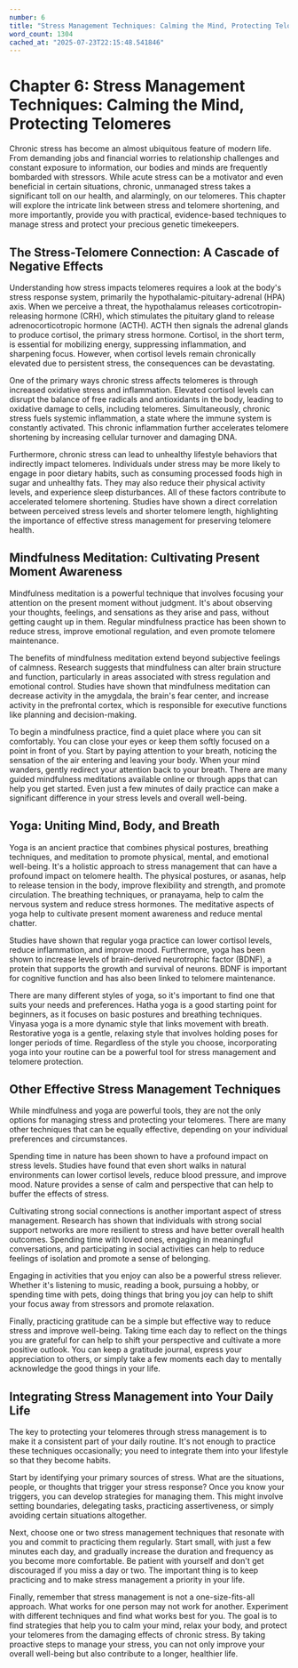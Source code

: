 ```yaml
---
number: 6
title: "Stress Management Techniques: Calming the Mind, Protecting Telomeres"
word_count: 1304
cached_at: "2025-07-23T22:15:48.541846"
---
```


# Chapter 6: Stress Management Techniques: Calming the Mind, Protecting Telomeres

Chronic stress has become an almost ubiquitous feature of modern life. From demanding jobs and financial worries to relationship challenges and constant exposure to information, our bodies and minds are frequently bombarded with stressors. While acute stress can be a motivator and even beneficial in certain situations, chronic, unmanaged stress takes a significant toll on our health, and alarmingly, on our telomeres. This chapter will explore the intricate link between stress and telomere shortening, and more importantly, provide you with practical, evidence-based techniques to manage stress and protect your precious genetic timekeepers.


## The Stress-Telomere Connection: A Cascade of Negative Effects

Understanding how stress impacts telomeres requires a look at the body's stress response system, primarily the hypothalamic-pituitary-adrenal (HPA) axis. When we perceive a threat, the hypothalamus releases corticotropin-releasing hormone (CRH), which stimulates the pituitary gland to release adrenocorticotropic hormone (ACTH). ACTH then signals the adrenal glands to produce cortisol, the primary stress hormone. Cortisol, in the short term, is essential for mobilizing energy, suppressing inflammation, and sharpening focus. However, when cortisol levels remain chronically elevated due to persistent stress, the consequences can be devastating.

One of the primary ways chronic stress affects telomeres is through increased oxidative stress and inflammation. Elevated cortisol levels can disrupt the balance of free radicals and antioxidants in the body, leading to oxidative damage to cells, including telomeres. Simultaneously, chronic stress fuels systemic inflammation, a state where the immune system is constantly activated. This chronic inflammation further accelerates telomere shortening by increasing cellular turnover and damaging DNA.

Furthermore, chronic stress can lead to unhealthy lifestyle behaviors that indirectly impact telomeres. Individuals under stress may be more likely to engage in poor dietary habits, such as consuming processed foods high in sugar and unhealthy fats. They may also reduce their physical activity levels, and experience sleep disturbances. All of these factors contribute to accelerated telomere shortening. Studies have shown a direct correlation between perceived stress levels and shorter telomere length, highlighting the importance of effective stress management for preserving telomere health.


## Mindfulness Meditation: Cultivating Present Moment Awareness

Mindfulness meditation is a powerful technique that involves focusing your attention on the present moment without judgment. It's about observing your thoughts, feelings, and sensations as they arise and pass, without getting caught up in them. Regular mindfulness practice has been shown to reduce stress, improve emotional regulation, and even promote telomere maintenance.

The benefits of mindfulness meditation extend beyond subjective feelings of calmness. Research suggests that mindfulness can alter brain structure and function, particularly in areas associated with stress regulation and emotional control. Studies have shown that mindfulness meditation can decrease activity in the amygdala, the brain's fear center, and increase activity in the prefrontal cortex, which is responsible for executive functions like planning and decision-making.

To begin a mindfulness practice, find a quiet place where you can sit comfortably. You can close your eyes or keep them softly focused on a point in front of you. Start by paying attention to your breath, noticing the sensation of the air entering and leaving your body. When your mind wanders, gently redirect your attention back to your breath. There are many guided mindfulness meditations available online or through apps that can help you get started. Even just a few minutes of daily practice can make a significant difference in your stress levels and overall well-being.


## Yoga: Uniting Mind, Body, and Breath

Yoga is an ancient practice that combines physical postures, breathing techniques, and meditation to promote physical, mental, and emotional well-being. It's a holistic approach to stress management that can have a profound impact on telomere health. The physical postures, or asanas, help to release tension in the body, improve flexibility and strength, and promote circulation. The breathing techniques, or pranayama, help to calm the nervous system and reduce stress hormones. The meditative aspects of yoga help to cultivate present moment awareness and reduce mental chatter.

Studies have shown that regular yoga practice can lower cortisol levels, reduce inflammation, and improve mood. Furthermore, yoga has been shown to increase levels of brain-derived neurotrophic factor (BDNF), a protein that supports the growth and survival of neurons. BDNF is important for cognitive function and has also been linked to telomere maintenance.

There are many different styles of yoga, so it's important to find one that suits your needs and preferences. Hatha yoga is a good starting point for beginners, as it focuses on basic postures and breathing techniques. Vinyasa yoga is a more dynamic style that links movement with breath. Restorative yoga is a gentle, relaxing style that involves holding poses for longer periods of time. Regardless of the style you choose, incorporating yoga into your routine can be a powerful tool for stress management and telomere protection.


## Other Effective Stress Management Techniques

While mindfulness and yoga are powerful tools, they are not the only options for managing stress and protecting your telomeres. There are many other techniques that can be equally effective, depending on your individual preferences and circumstances.

Spending time in nature has been shown to have a profound impact on stress levels. Studies have found that even short walks in natural environments can lower cortisol levels, reduce blood pressure, and improve mood. Nature provides a sense of calm and perspective that can help to buffer the effects of stress.

Cultivating strong social connections is another important aspect of stress management. Research has shown that individuals with strong social support networks are more resilient to stress and have better overall health outcomes. Spending time with loved ones, engaging in meaningful conversations, and participating in social activities can help to reduce feelings of isolation and promote a sense of belonging.

Engaging in activities that you enjoy can also be a powerful stress reliever. Whether it's listening to music, reading a book, pursuing a hobby, or spending time with pets, doing things that bring you joy can help to shift your focus away from stressors and promote relaxation.

Finally, practicing gratitude can be a simple but effective way to reduce stress and improve well-being. Taking time each day to reflect on the things you are grateful for can help to shift your perspective and cultivate a more positive outlook. You can keep a gratitude journal, express your appreciation to others, or simply take a few moments each day to mentally acknowledge the good things in your life.


## Integrating Stress Management into Your Daily Life

The key to protecting your telomeres through stress management is to make it a consistent part of your daily routine. It's not enough to practice these techniques occasionally; you need to integrate them into your lifestyle so that they become habits.

Start by identifying your primary sources of stress. What are the situations, people, or thoughts that trigger your stress response? Once you know your triggers, you can develop strategies for managing them. This might involve setting boundaries, delegating tasks, practicing assertiveness, or simply avoiding certain situations altogether.

Next, choose one or two stress management techniques that resonate with you and commit to practicing them regularly. Start small, with just a few minutes each day, and gradually increase the duration and frequency as you become more comfortable. Be patient with yourself and don't get discouraged if you miss a day or two. The important thing is to keep practicing and to make stress management a priority in your life.

Finally, remember that stress management is not a one-size-fits-all approach. What works for one person may not work for another. Experiment with different techniques and find what works best for you. The goal is to find strategies that help you to calm your mind, relax your body, and protect your telomeres from the damaging effects of chronic stress. By taking proactive steps to manage your stress, you can not only improve your overall well-being but also contribute to a longer, healthier life.
